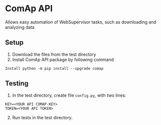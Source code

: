 # ComAp API
Allows easy automation of WebSupervisor tasks, such as downloading and analyzing data

## Setup
1. Download the files from the test directory
2. Install ComAp API package by following command
```
Install python -m pip install --upgrade comap
```

## Testing
1. In the test directory, create file ``config.py``, with two lines:
```
KEY=<YOUR API COMAP-KEY>
TOKEN=<YOUR API TOKEN>
```
2. Run tests in the test directory.
